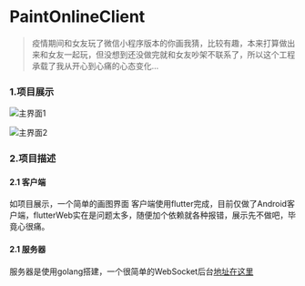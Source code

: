 ﻿# PaintOnlineClient

> 疫情期间和女友玩了微信小程序版本的你画我猜，比较有趣，本来打算做出来和女友一起玩，但没想到还没做完就和女友吵架不联系了，所以这个工程承载了我从开心到心痛的心态变化...

### 1.项目展示
![主界面1](https://github.com/mhgd3250905/PaintingOnlineClient/blob/master/img/home.jpg?raw=true)

![主界面2](https://github.com/mhgd3250905/PaintingOnlineClient/blob/master/img/home2.jpg?raw=true)

### 2.项目描述

#### 2.1 客户端
如项目展示，一个简单的画图界面
客户端使用flutter完成，目前仅做了Android客户端，flutterWeb实在是问题太多，随便加个依赖就各种报错，展示先不做吧，毕竟心很痛。

#### 2.1 服务器
服务器是使用golang搭建，一个很简单的WebSocket后台[地址在这里](https://github.com/mhgd3250905/GolangStudy/tree/master/GolangStudy/go_study_20200219)
